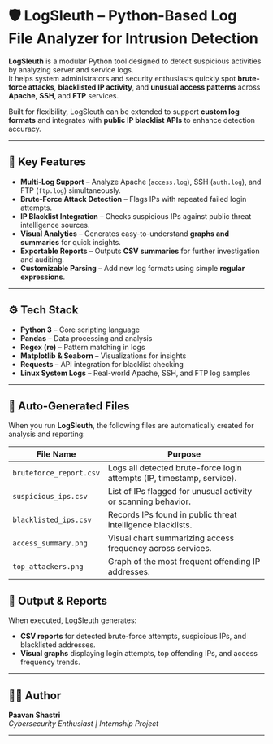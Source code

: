 # 🛡️ LogSleuth – Python-Based Log File Analyzer for Intrusion Detection  

**LogSleuth** is a modular Python tool designed to detect suspicious activities by analyzing server and service logs.  
It helps system administrators and security enthusiasts quickly spot **brute-force attacks**, **blacklisted IP activity**, and **unusual access patterns** across **Apache**, **SSH**, and **FTP** services.

Built for flexibility, LogSleuth can be extended to support **custom log formats** and integrates with **public IP blacklist APIs** to enhance detection accuracy.

---

## 🚀 Key Features  

- **Multi-Log Support** – Analyze Apache (`access.log`), SSH (`auth.log`), and FTP (`ftp.log`) simultaneously.  
- **Brute-Force Attack Detection** – Flags IPs with repeated failed login attempts.  
- **IP Blacklist Integration** – Checks suspicious IPs against public threat intelligence sources.  
- **Visual Analytics** – Generates easy-to-understand **graphs and summaries** for quick insights.  
- **Exportable Reports** – Outputs **CSV summaries** for further investigation and auditing.  
- **Customizable Parsing** – Add new log formats using simple **regular expressions**.  

---

## ⚙️ Tech Stack  

- **Python 3** – Core scripting language  
- **Pandas** – Data processing and analysis  
- **Regex (re)** – Pattern matching in logs  
- **Matplotlib & Seaborn** – Visualizations for insights  
- **Requests** – API integration for blacklist checking  
- **Linux System Logs** – Real-world Apache, SSH, and FTP log samples
  
---

## 📁 Auto-Generated Files  

When you run **LogSleuth**, the following files are automatically created for analysis and reporting:  

| **File Name**            | **Purpose**                                      |
|--------------------------|--------------------------------------------------|
| `bruteforce_report.csv`  | Logs all detected brute-force login attempts (IP, timestamp, service). |
| `suspicious_ips.csv`     | List of IPs flagged for unusual activity or scanning behavior. |
| `blacklisted_ips.csv`    | Records IPs found in public threat intelligence blacklists. |
| `access_summary.png`     | Visual chart summarizing access frequency across services. |
| `top_attackers.png`      | Graph of the most frequent offending IP addresses. |


## 📂 Output & Reports  

When executed, LogSleuth generates:  

- **CSV reports** for detected brute-force attempts, suspicious IPs, and blacklisted addresses.  
- **Visual graphs** displaying login attempts, top offending IPs, and access frequency trends.  

---

## 👨‍💻 Author  

**Paavan Shastri**  
*Cybersecurity Enthusiast | Internship Project*  

---
